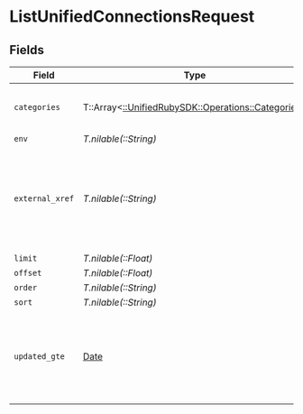# ListUnifiedConnectionsRequest


## Fields

| Field                                                                                       | Type                                                                                        | Required                                                                                    | Description                                                                                 |
| ------------------------------------------------------------------------------------------- | ------------------------------------------------------------------------------------------- | ------------------------------------------------------------------------------------------- | ------------------------------------------------------------------------------------------- |
| `categories`                                                                                | T::Array<[::UnifiedRubySDK::Operations::Categories](../../models/operations/categories.md)> | :heavy_minus_sign:                                                                          | Filter the results on these categories                                                      |
| `env`                                                                                       | *T.nilable(::String)*                                                                       | :heavy_minus_sign:                                                                          | N/A                                                                                         |
| `external_xref`                                                                             | *T.nilable(::String)*                                                                       | :heavy_minus_sign:                                                                          | Filter the results to only those integrations for your user referenced by this value        |
| `limit`                                                                                     | *T.nilable(::Float)*                                                                        | :heavy_minus_sign:                                                                          | N/A                                                                                         |
| `offset`                                                                                    | *T.nilable(::Float)*                                                                        | :heavy_minus_sign:                                                                          | N/A                                                                                         |
| `order`                                                                                     | *T.nilable(::String)*                                                                       | :heavy_minus_sign:                                                                          | N/A                                                                                         |
| `sort`                                                                                      | *T.nilable(::String)*                                                                       | :heavy_minus_sign:                                                                          | N/A                                                                                         |
| `updated_gte`                                                                               | [Date](https://ruby-doc.org/stdlib-2.6.1/libdoc/date/rdoc/Date.html)                        | :heavy_minus_sign:                                                                          | Return only results whose updated date is equal or greater to this value                    |